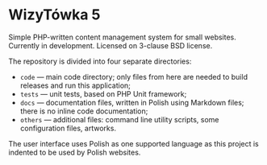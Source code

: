 WizyTówka 5
===

Simple PHP-written content management system for small websites. Currently in development. Licensed on 3-clause BSD license.

The repository is divided into four separate directories:

* `code` — main code directory; only files from here are needed to build releases and run this application;
* `tests` — unit tests, based on PHP Unit framework;
* `docs` — documentation files, written in Polish using Markdown files; there is no inline code documentation;
* `others` — additional files: command line utility scripts, some configuration files, artworks.

The user interface uses Polish as one supported language as this project is indented to be used by Polish websites.